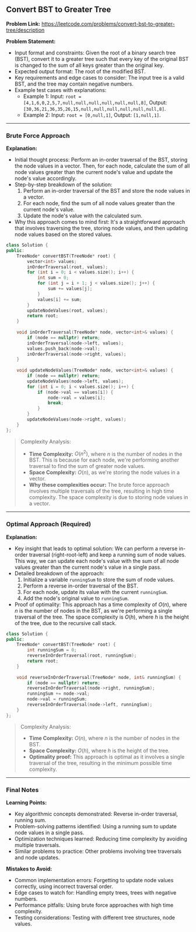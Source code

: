 ## Convert BST to Greater Tree
**Problem Link:** https://leetcode.com/problems/convert-bst-to-greater-tree/description

**Problem Statement:**
- Input format and constraints: Given the root of a binary search tree (BST), convert it to a greater tree such that every key of the original BST is changed to the sum of all keys greater than the original key.
- Expected output format: The root of the modified BST.
- Key requirements and edge cases to consider: The input tree is a valid BST, and the tree may contain negative numbers.
- Example test cases with explanations:
    - Example 1: Input: `root = [4,1,6,0,2,5,7,null,null,null,null,null,null,8]`, Output: `[30,36,21,36,35,26,15,null,null,null,null,null,null,8]`.
    - Example 2: Input: `root = [0,null,1]`, Output: `[1,null,1]`.

---

### Brute Force Approach

**Explanation:**
- Initial thought process: Perform an in-order traversal of the BST, storing the node values in a vector. Then, for each node, calculate the sum of all node values greater than the current node's value and update the node's value accordingly.
- Step-by-step breakdown of the solution:
    1. Perform an in-order traversal of the BST and store the node values in a vector.
    2. For each node, find the sum of all node values greater than the current node's value.
    3. Update the node's value with the calculated sum.
- Why this approach comes to mind first: It's a straightforward approach that involves traversing the tree, storing node values, and then updating node values based on the stored values.

```cpp
class Solution {
public:
    TreeNode* convertBST(TreeNode* root) {
        vector<int> values;
        inOrderTraversal(root, values);
        for (int i = 0; i < values.size(); i++) {
            int sum = 0;
            for (int j = i + 1; j < values.size(); j++) {
                sum += values[j];
            }
            values[i] += sum;
        }
        updateNodeValues(root, values);
        return root;
    }
    
    void inOrderTraversal(TreeNode* node, vector<int>& values) {
        if (node == nullptr) return;
        inOrderTraversal(node->left, values);
        values.push_back(node->val);
        inOrderTraversal(node->right, values);
    }
    
    void updateNodeValues(TreeNode* node, vector<int>& values) {
        if (node == nullptr) return;
        updateNodeValues(node->left, values);
        for (int i = 0; i < values.size(); i++) {
            if (node->val == values[i]) {
                node->val = values[i];
                break;
            }
        }
        updateNodeValues(node->right, values);
    }
};
```

> Complexity Analysis:
> - **Time Complexity:** $O(n^2)$, where $n$ is the number of nodes in the BST. This is because for each node, we're performing another traversal to find the sum of greater node values.
> - **Space Complexity:** $O(n)$, as we're storing the node values in a vector.
> - **Why these complexities occur:** The brute force approach involves multiple traversals of the tree, resulting in high time complexity. The space complexity is due to storing node values in a vector.

---

### Optimal Approach (Required)

**Explanation:**
- Key insight that leads to optimal solution: We can perform a reverse in-order traversal (right-root-left) and keep a running sum of node values. This way, we can update each node's value with the sum of all node values greater than the current node's value in a single pass.
- Detailed breakdown of the approach:
    1. Initialize a variable `runningSum` to store the sum of node values.
    2. Perform a reverse in-order traversal of the BST.
    3. For each node, update its value with the current `runningSum`.
    4. Add the node's original value to `runningSum`.
- Proof of optimality: This approach has a time complexity of $O(n)$, where $n$ is the number of nodes in the BST, as we're performing a single traversal of the tree. The space complexity is $O(h)$, where $h$ is the height of the tree, due to the recursive call stack.

```cpp
class Solution {
public:
    TreeNode* convertBST(TreeNode* root) {
        int runningSum = 0;
        reverseInOrderTraversal(root, runningSum);
        return root;
    }
    
    void reverseInOrderTraversal(TreeNode* node, int& runningSum) {
        if (node == nullptr) return;
        reverseInOrderTraversal(node->right, runningSum);
        runningSum += node->val;
        node->val = runningSum;
        reverseInOrderTraversal(node->left, runningSum);
    }
};
```

> Complexity Analysis:
> - **Time Complexity:** $O(n)$, where $n$ is the number of nodes in the BST.
> - **Space Complexity:** $O(h)$, where $h$ is the height of the tree.
> - **Optimality proof:** This approach is optimal as it involves a single traversal of the tree, resulting in the minimum possible time complexity.

---

### Final Notes

**Learning Points:**
- Key algorithmic concepts demonstrated: Reverse in-order traversal, running sum.
- Problem-solving patterns identified: Using a running sum to update node values in a single pass.
- Optimization techniques learned: Reducing time complexity by avoiding multiple traversals.
- Similar problems to practice: Other problems involving tree traversals and node updates.

**Mistakes to Avoid:**
- Common implementation errors: Forgetting to update node values correctly, using incorrect traversal order.
- Edge cases to watch for: Handling empty trees, trees with negative numbers.
- Performance pitfalls: Using brute force approaches with high time complexity.
- Testing considerations: Testing with different tree structures, node values.